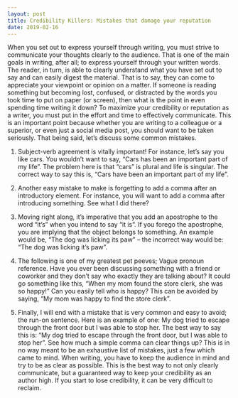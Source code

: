 ```yaml
---
layout: post
title: Credibility Killers: Mistakes that damage your reputation
date: 2019-02-16
---   
```


When you set out to express yourself through writing, you must strive to communicate your thoughts clearly to the audience. That is one of the main goals in writing, after all; to express yourself through your written words. The reader, in turn, is able to clearly understand what you have set out to say and can easily digest the material. That is to say, they can come to appreciate your viewpoint or opinion on a matter. If someone is reading something but becoming lost, confused, or distracted by the words you took time to put on paper (or screen), then what is the point in even spending time writing it down? To maximize your credibility or reputation as a writer, you must put in the effort and time to effectively communicate. This is an important point because whether you are writing to a colleague or a superior, or even just a social media post, you should want to be taken seriously.  That being said, let’s discuss some common mistakes. 

1. Subject-verb agreement is vitally important! For instance, let’s say you like cars. You wouldn’t want to say, “Cars has been an important part of my life”. The problem here is that “cars” is plural and life is singular. The correct way to say this is, “Cars have been an important part of my life”.

2. Another easy mistake to make is forgetting to add a comma after an introductory element. For instance, you will want to add a comma after introducing something. See what I did there? 

3. Moving right along, it’s imperative that you add an apostrophe to the word “it’s” when you intend to say “it is”. If you forego the apostrophe, you are implying that the object belongs to something. An example would be, “The dog was licking its paw” – the incorrect way would be: “The dog was licking it’s paw”.

4. The following is one of my greatest pet peeves; Vague pronoun reference. Have you ever been discussing something with a friend or coworker and they don’t say who exactly they are talking about? It could go something like this, “When my mom found the store clerk, she was so happy!” Can you easily tell who is happy? This can be avoided by saying, “My mom was happy to find the store clerk”.

5. Finally, I will end with a mistake that is very common and easy to avoid; the run-on sentence. Here is an example of one: My dog tried to escape through the front door but I was able to stop her. The best way to say this is: “My dog tried to escape through the front door, but I was able to stop her”. See how much a simple comma can clear things up?
This is in no way meant to be an exhaustive list of mistakes, just a few which came to mind. When writing, you have to keep the audience in mind and try to be as clear as possible. This is the best way to not only clearly communicate, but a guaranteed way to keep your credibility as an author high. If you start to lose credibility, it can be very difficult to reclaim.
